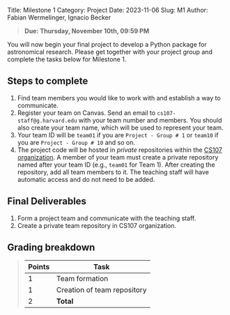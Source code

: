 Title:  Milestone 1
Category: Project
Date: 2023-11-06
Slug: M1
Author: Fabian Wermelinger, Ignacio Becker

> **Due: Thursday, November 10th, 09:59 PM**

You will now begin your final project to develop a Python package for astronomical research. Please get together with your project group and complete the tasks below for Milestone 1.

## Steps to complete

1. Find team members you would like to work with and establish a way to communicate.
2. Register your team on Canvas. Send an email to `cs107-staff@g.harvard.edu` with your team number and members. You should also create your team name, which will be used to represent your team.
3. Your team ID will be `team01` if you are `Project - Group # 1` or `team10` if you are `Project - Group # 10` and so on.
4. The project code will be hosted in _private_ repositories within the [CS107 organization](https://code.harvard.edu/CS107). A member of your team must create a private repository named after your team ID (e.g., `team01` for Team 1). After creating the repository, add all team members to it. The teaching staff will have automatic access and do not need to be added.


## Final Deliverables

1. Form a project team and communicate with the teaching staff.
2. Create a private team repository in CS107 organization.


## Grading breakdown

> | **Points** | **Task**                        |
> |------------|---------------------------------|
> | 1          | Team formation                  |
> | 1          | Creation of team repository     |
> | 2          | **Total**                       |
